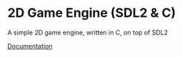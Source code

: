 # 2D Game Engine (SDL2 & C)

A simple 2D game engine, written in C, on top of SDL2

[Documentation](./docu/readme.md)